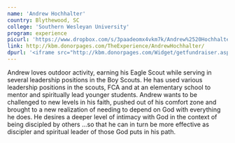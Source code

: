 ```yaml
---
name: 'Andrew Hochhalter'
country: Blythewood, SC
college: 'Southern Wesleyan University'
program: experience
picurl: 'https://www.dropbox.com/s/3paadeomx4vkm7k/Andrew%2520Hochhalter.jpg'
link: http://kbm.donorpages.com/TheExperience/AndrewHochhalter/
dpurl: '<iframe src="http://kbm.donorpages.com/Widget/getfundraiser.aspx?styleid=1&fid=09f9dcad-3dbf-440d-ade1-61f6604da4e4&pageId=468&did=9e6e189d-1066-4f69-bed1-bf32a5ec586f&type=indiv" style="height: 265px; width: 230px; float: right;" frameborder="0" scrolling="no"></iframe>'
---
```


Andrew loves outdoor activity, earning his Eagle Scout while serving in several leadership positions in the Boy Scouts. He has used various leadership positions in the scouts, FCA and at an elementary school to mentor and spiritually lead younger students. Andrew wants to be challenged to new levels in his faith, pushed out of his comfort zone and brought to a new realization of needing to depend on God with everything he does. He desires a deeper level of intimacy with God in the context of being discipled by others …so that he can in turn be more effective as discipler and spiritual leader of those God puts in his path.